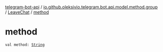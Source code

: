 [telegram-bot-api](../../index.md) / [io.github.oleksivio.telegram.bot.api.model.method.group](../index.md) / [LeaveChat](index.md) / [method](./method.md)

# method

`val method: `[`String`](https://kotlinlang.org/api/latest/jvm/stdlib/kotlin/-string/index.html)
